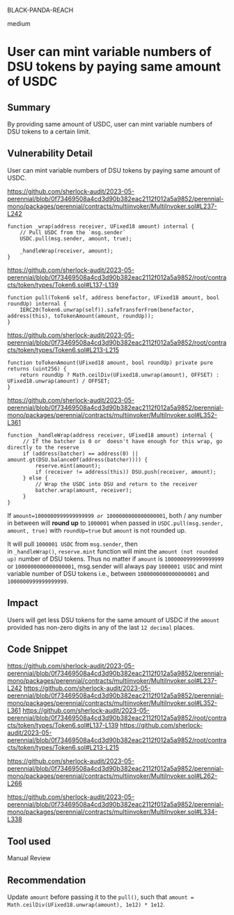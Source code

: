 BLACK-PANDA-REACH

medium

# User can mint variable numbers of DSU tokens by paying same amount of USDC

## Summary

By providing same amount of USDC, user can mint variable numbers of DSU tokens to a certain limit.

## Vulnerability Detail

User can mint variable numbers of DSU tokens by paying same amount of USDC.

https://github.com/sherlock-audit/2023-05-perennial/blob/0f73469508a4cd3d90b382eac2112f012a5a9852/perennial-mono/packages/perennial/contracts/multiinvoker/MultiInvoker.sol#L237-L242
```solidity
function _wrap(address receiver, UFixed18 amount) internal { 
	// Pull USDC from the `msg.sender` 
	USDC.pull(msg.sender, amount, true); 
	
	_handleWrap(receiver, amount); 
}
```
https://github.com/sherlock-audit/2023-05-perennial/blob/0f73469508a4cd3d90b382eac2112f012a5a9852/root/contracts/token/types/Token6.sol#L137-L139
```solidity
function pull(Token6 self, address benefactor, UFixed18 amount, bool roundUp) internal {
	IERC20(Token6.unwrap(self)).safeTransferFrom(benefactor, address(this), toTokenAmount(amount, roundUp));
}
```
https://github.com/sherlock-audit/2023-05-perennial/blob/0f73469508a4cd3d90b382eac2112f012a5a9852/root/contracts/token/types/Token6.sol#L213-L215
```solidity
function toTokenAmount(UFixed18 amount, bool roundUp) private pure returns (uint256) {
    return roundUp ? Math.ceilDiv(UFixed18.unwrap(amount), OFFSET) : UFixed18.unwrap(amount) / OFFSET;
}
```
https://github.com/sherlock-audit/2023-05-perennial/blob/0f73469508a4cd3d90b382eac2112f012a5a9852/perennial-mono/packages/perennial/contracts/multiinvoker/MultiInvoker.sol#L352-L361
```solidity
function _handleWrap(address receiver, UFixed18 amount) internal { 
     // If the batcher is 0 or  doesn't have enough for this wrap, go directly to the reserve 
     if (address(batcher) == address(0) || amount.gt(DSU.balanceOf(address(batcher)))) { 
         reserve.mint(amount); 
         if (receiver != address(this)) DSU.push(receiver, amount); 
     } else { 
         // Wrap the USDC into DSU and return to the receiver 
         batcher.wrap(amount, receiver); 
     } 
}
```

If `amount=1000000999999999999 or 1000000000000000001`, both / any number in between will **round up** to `1000001` when passed in `USDC.pull(msg.sender, amount, true)` with `roundUp=true` but `amount` is not rounded up.

It will pull `1000001 USDC` from `msg.sender`, then in `_handleWrap()`, `reserve.mint` function will mint the `amount (not rounded up)` number of DSU tokens. Thus no matter if `amount` is `1000000999999999999` or `1000000000000000001`, msg.sender will always pay `1000001 USDC` and mint variable number of DSU tokens i.e., between `1000000000000000001` and `1000000999999999999`.

## Impact

Users will get less DSU tokens for the same amount of USDC if the `amount` provided has non-zero digits in any of the last `12 decimal` places.

## Code Snippet

https://github.com/sherlock-audit/2023-05-perennial/blob/0f73469508a4cd3d90b382eac2112f012a5a9852/perennial-mono/packages/perennial/contracts/multiinvoker/MultiInvoker.sol#L237-L242
https://github.com/sherlock-audit/2023-05-perennial/blob/0f73469508a4cd3d90b382eac2112f012a5a9852/perennial-mono/packages/perennial/contracts/multiinvoker/MultiInvoker.sol#L352-L361
https://github.com/sherlock-audit/2023-05-perennial/blob/0f73469508a4cd3d90b382eac2112f012a5a9852/root/contracts/token/types/Token6.sol#L137-L139
https://github.com/sherlock-audit/2023-05-perennial/blob/0f73469508a4cd3d90b382eac2112f012a5a9852/root/contracts/token/types/Token6.sol#L213-L215

https://github.com/sherlock-audit/2023-05-perennial/blob/0f73469508a4cd3d90b382eac2112f012a5a9852/perennial-mono/packages/perennial/contracts/multiinvoker/MultiInvoker.sol#L262-L266

https://github.com/sherlock-audit/2023-05-perennial/blob/0f73469508a4cd3d90b382eac2112f012a5a9852/perennial-mono/packages/perennial/contracts/multiinvoker/MultiInvoker.sol#L334-L338

## Tool used

Manual Review

## Recommendation

Update `amount` before passing it to the `pull()`, such that 
`amount = Math.ceilDiv(UFixed18.unwrap(amount), 1e12) * 1e12`.